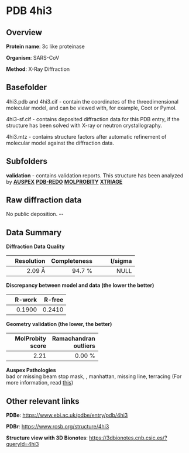 # PDB 4hi3

## Overview

**Protein name**: 3c like proteinase

**Organism**: SARS-CoV

**Method**: X-Ray Diffraction

## Basefolder

4hi3.pdb and 4hi3.cif - contain the coordinates of the threedimensional molecular model, and can be viewed with, for example, Coot or Pymol.

4hi3-sf.cif - contains deposited diffraction data for this PDB entry, if the structure has been solved with X-ray or neutron crystallography.

4hi3.mtz - contains structure factors after automatic refinement of molecular model against the diffraction data.

## Subfolders





**validation** - contains validation reports. This structure has been analyzed by [**AUSPEX**](https://github.com/thorn-lab/coronavirus_structural_task_force/tree/master/pdb/3c_like_proteinase/SARS-CoV/4hi3/validation/auspex) [**PDB-REDO**](https://github.com/thorn-lab/coronavirus_structural_task_force/tree/master/pdb/3c_like_proteinase/SARS-CoV/4hi3/validation/pdb-redo) [**MOLPROBITY**](https://github.com/thorn-lab/coronavirus_structural_task_force/tree/master/pdb/3c_like_proteinase/SARS-CoV/4hi3/validation/molprobity) [**XTRIAGE**](https://github.com/thorn-lab/coronavirus_structural_task_force/blob/master/pdb/3c_like_proteinase/SARS-CoV/4hi3/validation/Xtriage_output.log) 

## Raw diffraction data

No public deposition. --<br> 

## Data Summary
**Diffraction Data Quality**

|   | Resolution | Completeness| I/sigma |
|---|-------------:|----------------:|--------------:|
|   |2.09 Å|94.7  %|<img width=50/>NULL |

**Discrepancy between model and data (the lower the better)**

|   | **R-work**| **R-free**   
|---|-------------:|----------------:|           
||  0.1900|  0.2410|

**Geometry validation (the lower, the better)**

|   |**MolProbity<br>score**| **Ramachandran<br>outliers** 
|---|-------------:|----------------:|
||  2.21|  0.00 %|

**Auspex Pathologies**<br> bad or missing beam stop mask, , manhattan, missing line, terracing (For more information, read [this](https://github.com/thorn-lab/coronavirus_structural_task_force/blob/master/pdb/3c_like_proteinase/SARS-CoV/4hi3/validation/auspex/4hi3_auspex_comments.txt))

 



## Other relevant links 
**PDBe**:  https://www.ebi.ac.uk/pdbe/entry/pdb/4hi3
 
**PDBr**: https://www.rcsb.org/structure/4hi3 

**Structure view with 3D Bionotes**: https://3dbionotes.cnb.csic.es/?queryId=4hi3

